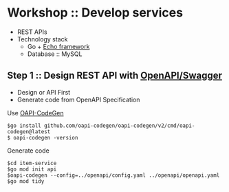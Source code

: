 # Workshop :: Develop services
* REST APIs
* Technology stack
  * Go + [Echo framework](https://github.com/labstack/echo)
  * Database :: MySQL

## Step 1 :: Design REST API with [OpenAPI/Swagger](https://swagger.io/)
* Design or API First
* Generate code from OpenAPI Specification

Use [OAPI-CodeGen](https://github.com/oapi-codegen/oapi-codegen)
```
$go install github.com/oapi-codegen/oapi-codegen/v2/cmd/oapi-codegen@latest
$ oapi-codegen -version
```

Generate code 
```
$cd item-service
$go mod init api
$oapi-codegen --config=../openapi/config.yaml ../openapi/openapi.yaml
$go mod tidy
```